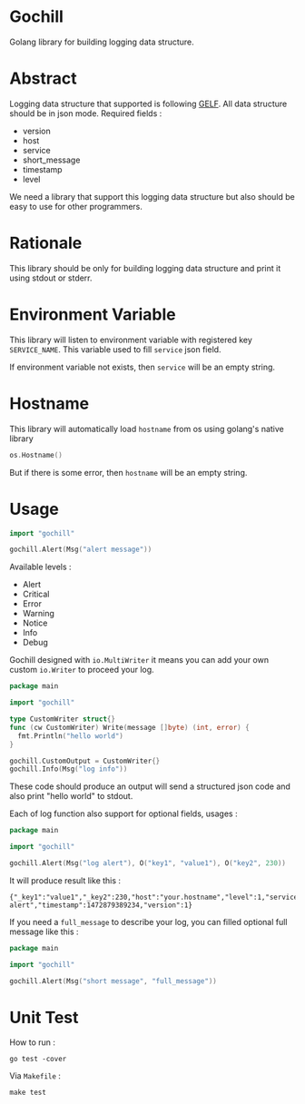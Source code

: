 # Gochill
Golang library for building logging data structure.

# Abstract

Logging data structure that supported is following [GELF](http://docs.graylog.org/en/2.0/pages/gelf.html#).
All data structure should be in json mode.  Required fields :

- version
- host
- service
- short_message
- timestamp
- level

We need a library that support this logging data structure but also should be easy
to use for other programmers.

# Rationale

This library should be only for building logging data structure and print it using
stdout or stderr.

# Environment Variable

This library will listen to environment variable with registered key `SERVICE_NAME`.
This variable used to fill `service` json field.

If environment variable not exists, then `service` will be an empty string.

# Hostname

This library will automatically load `hostname` from os using golang's native library

```go
os.Hostname()
```

But if there is some error, then `hostname` will be an empty string.

# Usage

```go
import "gochill"

gochill.Alert(Msg("alert message"))
```

Available levels :

- Alert
- Critical
- Error
- Warning
- Notice
- Info
- Debug

Gochill designed with `io.MultiWriter` it means you can add your own custom
`io.Writer` to proceed your log.

```go
package main

import "gochill"

type CustomWriter struct{}
func (cw CustomWriter) Write(message []byte) (int, error) {
  fmt.Println("hello world")
}

gochill.CustomOutput = CustomWriter{}
gochill.Info(Msg("log info"))
```

These code should produce an output will send a structured json code and also
print "hello world" to stdout.

Each of log function also support for optional fields, usages :

```go
package main

import "gochill"

gochill.Alert(Msg("log alert"), O("key1", "value1"), O("key2", 230))
```

It will produce result like this :

```
{"_key1":"value1","_key2":230,"host":"your.hostname","level":1,"service":"","short_message":"log alert","timestamp":1472879389234,"version":1}
```

If you need a `full_message` to describe your log, you can filled optional full message like this :

```go
package main

import "gochill"

gochill.Alert(Msg("short message", "full_message"))
```

# Unit Test

How to run :

```
go test -cover
```

Via `Makefile` :

```
make test
```
